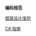 **编码规范**

[框架设计准则](https://docs.microsoft.com/zh-cn/dotnet/standard/design-guidelines/)



[C# 指南](https://docs.microsoft.com/zh-cn/dotnet/csharp/)